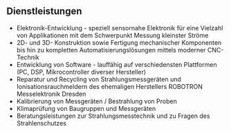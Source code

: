 Dienstleistungen
----------------

*   Elektronik-Entwicklung - speziell sensornahe Elektronik für eine Vielzahl von Applikationen mit dem Schwerpunkt Messung kleinster Ströme
*   2D- und 3D- Konstruktion sowie Fertigung mechanischer Komponenten bis hin zu kompletten Automatisierungslösungen mittels moderner CNC-Technik
*   Entwicklung von Software - lauffähig auf verschiedensten Plattformen (PC, DSP, Mikrocontroller diverser Hersteller)
*   Reparatur und Recycling von Strahlungsmessgeräten und Ionisationsrauchmeldern des ehemaligen Herstellers ROBOTRON Messelektronik Dresden
*   Kalibrierung von Messgeräten / Bestrahlung von Proben
*   Klimaprüfung von Baugruppen und Messgeräten
*   Beratungsleistungen zur Strahlungsmesstechnik und zu Fragen des Strahlenschutzes